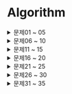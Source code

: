 # Algorithm

<details>
<summary>문제01 ~ 05</summary>
<h3>문제01 (210428)</h3>
숫자들로 이루어진 배열 numList와 임의의 값 target을 인자로 받아<br/>
배열에서 두 수를 뽑아 그 합이 target이 되도록 하는 수들의 index를 담은 배열 numsIndex를 return 하는 함수를 만들어라.

<a href='https://github.com/MGanom/Algorithm/blob/main/%EB%AC%B8%EC%A0%9C01~10/%EB%AC%B8%EC%A0%9C01.md'>풀이</a>

<h3>문제02 (210430)</h3>
type이 number이고 정수인 num을 인자로 받아, 이를 뒤집어서 return 하는 함수를 만들어라.

<a href='https://github.com/MGanom/Algorithm/blob/main/%EB%AC%B8%EC%A0%9C01~10/%EB%AC%B8%EC%A0%9C02.md'>풀이</a>

<h3>문제03 (210520)</h3>
단어들이 담긴 배열 strs에 대해 배열 안의 단어들 간 공통된 시작 문자를 반환하는 함수 sameStart를 만들어라.

<a href='https://github.com/MGanom/Algorithm/blob/main/%EB%AC%B8%EC%A0%9C01~10/%EB%AC%B8%EC%A0%9C03.md'>풀이</a>

<h3>문제04 (210520)</h3>
1~3999 사이의 로마자 rom을 인자로 받아 그것을 아라비아 숫자로 반환해주는 함수를 만들어라.

<a href='https://github.com/MGanom/Algorithm/blob/main/%EB%AC%B8%EC%A0%9C01~10/%EB%AC%B8%EC%A0%9C04.md'>풀이</a>

<h3>문제05 (210521)</h3>
숫자로 이루어진 배열 nums를 인자로 받아 배열 내에서 과반수가 넘는 요소를 반환하는 함수 majority를 만들어라.

<a href='https://github.com/MGanom/Algorithm/blob/main/%EB%AC%B8%EC%A0%9C01~10/%EB%AC%B8%EC%A0%9C05.md'>풀이</a>
</details>

<details>
<summary>문제06 ~ 10</summary>
<h3>문제06 (210524)</h3>
여러 괄호들로 이루어진 string 인자 brac에 대하여 brac이 유효한 표현인지를 판별하는 함수 bracket을 만들어라.

<a href='https://github.com/MGanom/Algorithm/blob/main/%EB%AC%B8%EC%A0%9C01~10/%EB%AC%B8%EC%A0%9C06.md'>풀이</a>

<h3>문제07 (210525)</h3>
숫자로 이루어진 배열 nums와 임의의 수 mode를 인자로 받아<br/>
nums 배열 안에서 가장 자주 등장한 숫자를 mode의 개수만큼 return하는 함수를 만들어라.

<a href='https://github.com/MGanom/Algorithm/blob/main/%EB%AC%B8%EC%A0%9C01~10/%EB%AC%B8%EC%A0%9C07.md'>풀이</a>

<h3>문제08 (210526)</h3>
string으로 이루어진 복소수(complex number)인 input1과 input2를 인자로 받아<br/>
두 수를 곱한 값을 반환하는 함수를 만들어라.

<a href='https://github.com/MGanom/Algorithm/blob/main/%EB%AC%B8%EC%A0%9C01~10/%EB%AC%B8%EC%A0%9C08.md'>풀이</a>

<h3>문제09 (210527)</h3>
2021 KAKAO BLIND RECRUITMENT - 신규 아이디 추천 <br/>

https://programmers.co.kr/learn/courses/30/lessons/72410

<a href='https://github.com/MGanom/Algorithm/blob/main/%EB%AC%B8%EC%A0%9C01~10/%EB%AC%B8%EC%A0%9C09.md'>풀이</a>

<h3>문제10 (210528)</h3>
정수 배열 numbers가 주어집니다. <br/>
numbers에서 서로 다른 인덱스에 있는 두 개의 수를 뽑아 더해서 만들 수 있는 모든 수를<br/>
배열에 오름차순으로 담아 return 하도록 solution 함수를 완성해주세요.

<a href='https://github.com/MGanom/Algorithm/blob/main/%EB%AC%B8%EC%A0%9C01~10/%EB%AC%B8%EC%A0%9C10.md'>풀이</a>
</details>  

<details>
<summary>문제11 ~ 15</summary>
<h3>문제11 (210531)</h3>
양수로 이루어진 그리드를 인자로 받아<br/>
상단 왼쪽에서 시작하여, 하단 오른쪽까지 가는 길의 요소를 다 더했을 때,<br/>
가장 작은 합을 return하는 pathfind 함수를 만들어라.

<a href='https://github.com/MGanom/Algorithm/blob/main/%EB%AC%B8%EC%A0%9C11~20/%EB%AC%B8%EC%A0%9C11.md'>풀이</a>

<h3>문제12 (210601)</h3>
양수 num을 인자로 받아 이진법으로 변환했을 때<br/>
연속으로 이어지는 0의 갯수가 가장 큰 값을 return하는 함수를 만들어라.

<a href='https://github.com/MGanom/Algorithm/blob/main/%EB%AC%B8%EC%A0%9C11~20/%EB%AC%B8%EC%A0%9C12.md'>풀이</a>

<h3>문제13 (210602)</h3>
배열 nums를 인자로 받아 버블정렬 알고리즘으로 배열을 정렬해주는 함수를 만들어라.<br/>

<a href='https://github.com/MGanom/Algorithm/blob/main/%EB%AC%B8%EC%A0%9C11~20/%EB%AC%B8%EC%A0%9C13.md'>풀이</a>

<h3>문제14 (210603)</h3>
문자열 str을 인자로 받아, 이를 재귀함수를 통해 뒤집어 return 하는 함수를 만들어라.

<a href='https://github.com/MGanom/Algorithm/blob/main/%EB%AC%B8%EC%A0%9C11~20/%EB%AC%B8%EC%A0%9C14.md'>풀이</a>

<h3>문제15 (210607)</h3>
linkedList를 만들 수 있는 MyLinkedList class를 만들어라.

<a href='https://github.com/MGanom/Algorithm/blob/main/%EB%AC%B8%EC%A0%9C11~20/%EB%AC%B8%EC%A0%9C15.md'>풀이</a>
</details>

<details>
<summary>문제16 ~ 20</summary>
<h3>문제16 (210608)</h3>
2019 KAKAO BLIND RECRUITMENT - 오픈채팅방 <br />

https://programmers.co.kr/learn/courses/30/lessons/42888

<a href='https://github.com/MGanom/Algorithm/blob/main/%EB%AC%B8%EC%A0%9C11~20/%EB%AC%B8%EC%A0%9C16.md'>풀이</a>

<h3>문제17 (210609 ~ 210612) </h3>
2021 KAKAO BLIND RECRUITMENT - 순위 검색 <br />

https://programmers.co.kr/learn/courses/30/lessons/72412<br />
210609: 풀이 중  
216012: 정확성 풀이완료, 효율성 관련 refactoring 필요

<a href='https://github.com/MGanom/Algorithm/blob/main/%EB%AC%B8%EC%A0%9C11~20/%EB%AC%B8%EC%A0%9C17.md'>풀이</a>

<h3>문제18 (210614) </h3>
2019 카카오 개발자 겨울 인턴십 (튜플) <br />

https://programmers.co.kr/learn/courses/30/lessons/64065

<a href='https://github.com/MGanom/Algorithm/blob/main/%EB%AC%B8%EC%A0%9C11~20/%EB%AC%B8%EC%A0%9C18.md'>풀이</a>

<h3>문제19 (210616) </h3>
프로그래머스 코딩테스트 연습 - 위장 <br />

https://programmers.co.kr/learn/courses/30/lessons/42578

<a href='https://github.com/MGanom/Algorithm/blob/main/%EB%AC%B8%EC%A0%9C11~20/%EB%AC%B8%EC%A0%9C19.md'>풀이</a>

<h3>문제20 (210619) </h3>
2019 KAKAO BLIND RECRUITMENT - 실패율<br />

https://programmers.co.kr/learn/courses/30/lessons/42889

<a href='https://github.com/MGanom/Algorithm/blob/main/%EB%AC%B8%EC%A0%9C11~20/%EB%AC%B8%EC%A0%9C20.md'>풀이</a>
</details>

<details>
<summary>문제21 ~ 25</summary>
<h3>문제21 (210621) </h3>
2020 카카오 인턴십 - 키패드 누르기 <br />

https://programmers.co.kr/learn/courses/30/lessons/67256

<a href='https://github.com/MGanom/Algorithm/blob/main/%EB%AC%B8%EC%A0%9C21~30/%EB%AC%B8%EC%A0%9C21.md'>풀이</a>

<h3>문제22 (210622) </h3>
2020 KAKAO BLIND RECRUITMENT - 문자열 압축 <br />

https://programmers.co.kr/learn/courses/30/lessons/60057

<a href='https://github.com/MGanom/Algorithm/blob/main/%EB%AC%B8%EC%A0%9C21~30/%EB%AC%B8%EC%A0%9C22.md'>풀이</a>

<h3>문제23 (210623 ~ 210624)</h3>
2020 KAKAO BLIND RECRUITMENT - 괄호 변환 <br />

https://programmers.co.kr/learn/courses/30/lessons/60058 <br />
210623 ~: 풀이 중 <br />
210624: 풀이 완료

<a href='https://github.com/MGanom/Algorithm/blob/main/%EB%AC%B8%EC%A0%9C21~30/%EB%AC%B8%EC%A0%9C23.md'>풀이</a>

<h3>문제24 (210624)</h3>
2018 KAKAO BLIND RECRUITMENT - [1차] 뉴스 클러스터링 <br />

https://programmers.co.kr/learn/courses/30/lessons/17677

<a href='https://github.com/MGanom/Algorithm/blob/main/%EB%AC%B8%EC%A0%9C21~30/%EB%AC%B8%EC%A0%9C24.md'>풀이</a>

<h3>문제25 (210625)</h3>
2020 카카오 인턴십 - 수식 최대화 <br />

https://programmers.co.kr/learn/courses/30/lessons/67257

<a href='https://github.com/MGanom/Algorithm/blob/main/%EB%AC%B8%EC%A0%9C21~30/%EB%AC%B8%EC%A0%9C25.md'>풀이</a>
</details>

<details>
<summary>문제26 ~ 30</summary>
<h3>문제26 (210628)</h3>
2018 KAKAO BLIND RECRUITMENT - [3차] 방금그곡 <br />

https://programmers.co.kr/learn/courses/30/lessons/17683

<a href='https://github.com/MGanom/Algorithm/blob/main/%EB%AC%B8%EC%A0%9C21~30/%EB%AC%B8%EC%A0%9C26.md'>풀이</a>

<h3>문제27 (210629)</h3>
2018 KAKAO BLIND RECRUITMENT - [3차] 파일명 정렬 <br />

https://programmers.co.kr/learn/courses/30/lessons/17686

<a href='https://github.com/MGanom/Algorithm/blob/main/%EB%AC%B8%EC%A0%9C21~30/%EB%AC%B8%EC%A0%9C27.md'>풀이</a>

<h3>문제28 (210701)</h3>
2018 KAKAO BLIND RECRUITMENT -[3차] 압축 <br />

https://programmers.co.kr/learn/courses/30/lessons/17684

<a href='https://github.com/MGanom/Algorithm/blob/main/%EB%AC%B8%EC%A0%9C21~30/%EB%AC%B8%EC%A0%9C28.md'>풀이</a>

<h3>문제29 (210702 ~ 210705)</h3>
2018 KAKAO BLIND RECRUITMENT - [1차] 프렌즈4블록 <br />

https://programmers.co.kr/learn/courses/30/lessons/17679 <br />
210702 ~: 풀이 중 <br />
210705: 풀이 완료

<a href='https://github.com/MGanom/Algorithm/blob/main/%EB%AC%B8%EC%A0%9C21~30/%EB%AC%B8%EC%A0%9C29.md'>풀이</a>

<h3>문제30 (210707 ~ 210714)</h3>
2019 KAKAO BLIND RECRUITMENT - 후보키 <br />

https://programmers.co.kr/learn/courses/30/lessons/42890 <br />
210707 ~: 풀이 중 <br />
210714: 풀이 완료

<a href='https://github.com/MGanom/Algorithm/blob/main/%EB%AC%B8%EC%A0%9C21~30/%EB%AC%B8%EC%A0%9C30.md'>풀이</a>
</details>

<details>
<summary>문제31 ~ 35</summary>
<h3>문제31 (210715)</h3>
2021 카카오 채용연계형 인턴십 - 거리두기 확인하기 <br />

https://programmers.co.kr/learn/courses/30/lessons/81302

<a href='https://github.com/MGanom/Algorithm/blob/main/%EB%AC%B8%EC%A0%9C31~40/%EB%AC%B8%EC%A0%9C31.md'>풀이</a>

<h3>문제32 (210716)</h3>
2018 KAKAO BLIND RECRUITMENT - [3차] n진수 게임 <br />

https://programmers.co.kr/learn/courses/30/lessons/17687

<a href='https://github.com/MGanom/Algorithm/blob/main/%EB%AC%B8%EC%A0%9C31~40/%EB%AC%B8%EC%A0%9C32.md'>풀이</a>

<h3>문제33 (210720)</h3>
2021 KAKAO BLIND RECRUITMENT - 메뉴 리뉴얼 <br />

https://programmers.co.kr/learn/courses/30/lessons/72411

<a href='https://github.com/MGanom/Algorithm/blob/main/%EB%AC%B8%EC%A0%9C31~40/%EB%AC%B8%EC%A0%9C33.md'>풀이</a>

<h3>문제34 (210722)</h3>
2020 KAKAO BLIND RECRUITMENT - 자물쇠와 열쇠  
  
https://programmers.co.kr/learn/courses/30/lessons/60059  
210722 ~: 풀이 중  
  
<a href='https://github.com/MGanom/Algorithm/blob/main/%EB%AC%B8%EC%A0%9C31~40/%EB%AC%B8%EC%A0%9C34.md'>풀이</a>

</details>
